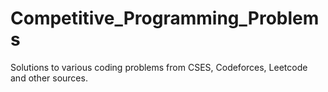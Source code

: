 # Competitive_Programming_Problems
Solutions to various coding problems from CSES, Codeforces, Leetcode and other sources.
